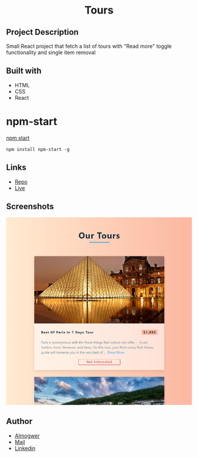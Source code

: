 <h1 align="center">Tours</h1>

## Project Description

Small React project that fetch a list of tours with "Read more" toggle functionality and single item removal

## Built with

- HTML
- CSS
- React

# npm-start

[npm start](https://docs.npmjs.com/cli/v7/commands/npm-start)

```
npm install npm-start -g
```

## Links

- [Repo](https://github.com/AlmogWer/birthhttps://github.com/AlmogWer/tours "Tours Repo")
- [Live](https://almogwer-tours.netlify.app/ "Live View")

## Screenshots

![](img/Capture.PNG "Home Page")

## Author

- [Almogwer](https://github.com/almogwer)
- [Mail](mailto:Almogish@gmail.com?Subject=Hi% "Hi!")
- [Linkedin](https://www.linkedin.com/in/almogwertzberger/)

